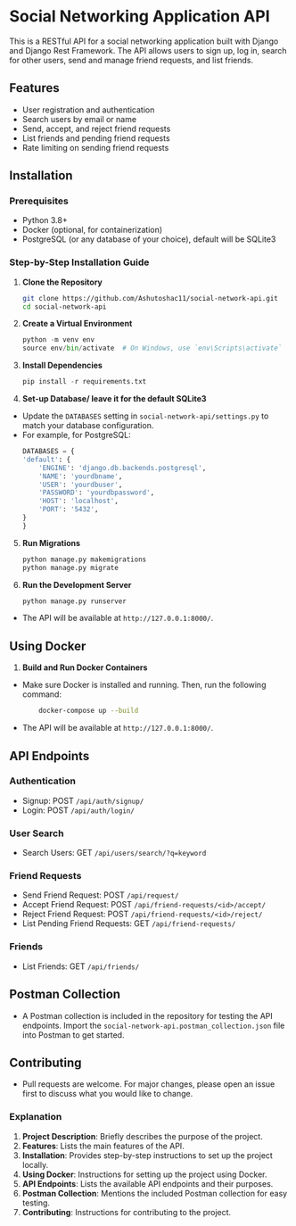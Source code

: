 # Social Networking Application API

This is a RESTful API for a social networking application built with Django and Django Rest Framework. The API allows users to sign up, log in, search for other users, send and manage friend requests, and list friends.

## Features

- User registration and authentication
- Search users by email or name
- Send, accept, and reject friend requests
- List friends and pending friend requests
- Rate limiting on sending friend requests

## Installation

### Prerequisites

- Python 3.8+
- Docker (optional, for containerization)
- PostgreSQL (or any database of your choice), default will be SQLite3 

### Step-by-Step Installation Guide

1. **Clone the Repository**

   ```bash
   git clone https://github.com/Ashutoshac11/social-network-api.git
   cd social-network-api
   ```

2. **Create a Virtual Environment**

    ```python
    python -m venv env
    source env/bin/activate  # On Windows, use `env\Scripts\activate`


3. **Install Dependencies**
    
    ```python
    pip install -r requirements.txt

4. **Set-up Database/ leave it for the default SQLite3**
- Update the `DATABASES` setting in `social-network-api/settings.py` to match your database configuration.
- For example, for PostgreSQL:
    ```python
    DATABASES = {
    'default': {
        'ENGINE': 'django.db.backends.postgresql',
        'NAME': 'yourdbname',
        'USER': 'yourdbuser',
        'PASSWORD': 'yourdbpassword',
        'HOST': 'localhost',
        'PORT': '5432',
    }
    }

5. **Run Migrations**

    ```python
    python manage.py makemigrations
    python manage.py migrate

6. **Run the Development Server**

    ```python
    python manage.py runserver 

- The API will be available at `http://127.0.0.1:8000/`.



## Using Docker
1. **Build and Run Docker Containers**

- Make sure Docker is installed and running. Then, run the following command:

    ```bash
        docker-compose up --build
    
- The API will be available at `http://127.0.0.1:8000/`.

## API Endpoints
### Authentication
- Signup: POST `/api/auth/signup/`
- Login: POST `/api/auth/login/`

### User Search
- Search Users: GET `/api/users/search/?q=keyword`

### Friend Requests
- Send Friend Request: POST `/api/request/`
- Accept Friend Request: POST `/api/friend-requests/<id>/accept/`
- Reject Friend Request: POST `/api/friend-requests/<id>/reject/`
- List Pending Friend Requests: GET `/api/friend-requests/`

### Friends
- List Friends: GET `/api/friends/`

## Postman Collection

- A Postman collection is included in the repository for testing the API endpoints. Import the `social-network-api.postman_collection.json` file into Postman to get started.

## Contributing
- Pull requests are welcome. For major changes, please open an issue first to discuss what you would like to change.

### Explanation

1. **Project Description**: Briefly describes the purpose of the project.
2. **Features**: Lists the main features of the API.
3. **Installation**: Provides step-by-step instructions to set up the project locally.
4. **Using Docker**: Instructions for setting up the project using Docker.
5. **API Endpoints**: Lists the available API endpoints and their purposes.
6. **Postman Collection**: Mentions the included Postman collection for easy testing.
7. **Contributing**: Instructions for contributing to the project.





 
